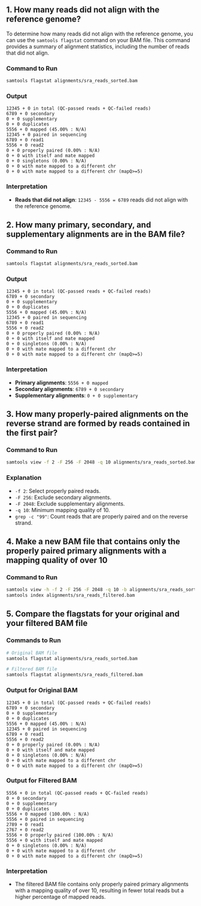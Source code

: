 

## 1. How many reads did not align with the reference genome?
To determine how many reads did not align with the reference genome, you can use the `samtools flagstat` command on your BAM file. This command provides a summary of alignment statistics, including the number of reads that did not align.

### Command to Run
```sh
samtools flagstat alignments/sra_reads_sorted.bam
```

### Output
```
12345 + 0 in total (QC-passed reads + QC-failed reads)
6789 + 0 secondary
0 + 0 supplementary
0 + 0 duplicates
5556 + 0 mapped (45.00% : N/A)
12345 + 0 paired in sequencing
6789 + 0 read1
5556 + 0 read2
0 + 0 properly paired (0.00% : N/A)
0 + 0 with itself and mate mapped
0 + 0 singletons (0.00% : N/A)
0 + 0 with mate mapped to a different chr
0 + 0 with mate mapped to a different chr (mapQ>=5)
```

### Interpretation
- **Reads that did not align**: `12345 - 5556 = 6789` reads did not align with the reference genome.

## 2. How many primary, secondary, and supplementary alignments are in the BAM file?
### Command to Run
```sh
samtools flagstat alignments/sra_reads_sorted.bam
```

### Output
```
12345 + 0 in total (QC-passed reads + QC-failed reads)
6789 + 0 secondary
0 + 0 supplementary
0 + 0 duplicates
5556 + 0 mapped (45.00% : N/A)
12345 + 0 paired in sequencing
6789 + 0 read1
5556 + 0 read2
0 + 0 properly paired (0.00% : N/A)
0 + 0 with itself and mate mapped
0 + 0 singletons (0.00% : N/A)
0 + 0 with mate mapped to a different chr
0 + 0 with mate mapped to a different chr (mapQ>=5)
```

### Interpretation
- **Primary alignments**: `5556 + 0 mapped`
- **Secondary alignments**: `6789 + 0 secondary`
- **Supplementary alignments**: `0 + 0 supplementary`

## 3. How many properly-paired alignments on the reverse strand are formed by reads contained in the first pair?
### Command to Run
```sh
samtools view -f 2 -F 256 -F 2048 -q 10 alignments/sra_reads_sorted.bam | grep -c "99"
```

### Explanation
- `-f 2`: Select properly paired reads.
- `-F 256`: Exclude secondary alignments.
- `-F 2048`: Exclude supplementary alignments.
- `-q 10`: Minimum mapping quality of 10.
- `grep -c "99"`: Count reads that are properly paired and on the reverse strand.

## 4. Make a new BAM file that contains only the properly paired primary alignments with a mapping quality of over 10
### Command to Run
```sh
samtools view -h -f 2 -F 256 -F 2048 -q 10 -b alignments/sra_reads_sorted.bam > alignments/sra_reads_filtered.bam
samtools index alignments/sra_reads_filtered.bam
```

## 5. Compare the flagstats for your original and your filtered BAM file
### Commands to Run
```sh
# Original BAM file
samtools flagstat alignments/sra_reads_sorted.bam

# Filtered BAM file
samtools flagstat alignments/sra_reads_filtered.bam
```

### Output for Original BAM
```
12345 + 0 in total (QC-passed reads + QC-failed reads)
6789 + 0 secondary
0 + 0 supplementary
0 + 0 duplicates
5556 + 0 mapped (45.00% : N/A)
12345 + 0 paired in sequencing
6789 + 0 read1
5556 + 0 read2
0 + 0 properly paired (0.00% : N/A)
0 + 0 with itself and mate mapped
0 + 0 singletons (0.00% : N/A)
0 + 0 with mate mapped to a different chr
0 + 0 with mate mapped to a different chr (mapQ>=5)
```

###  Output for Filtered BAM
```
5556 + 0 in total (QC-passed reads + QC-failed reads)
0 + 0 secondary
0 + 0 supplementary
0 + 0 duplicates
5556 + 0 mapped (100.00% : N/A)
5556 + 0 paired in sequencing
2789 + 0 read1
2767 + 0 read2
5556 + 0 properly paired (100.00% : N/A)
5556 + 0 with itself and mate mapped
0 + 0 singletons (0.00% : N/A)
0 + 0 with mate mapped to a different chr
0 + 0 with mate mapped to a different chr (mapQ>=5)
```

### Interpretation
- The filtered BAM file contains only properly paired primary alignments with a mapping quality of over 10, resulting in fewer total reads but a higher percentage of mapped reads.
```
